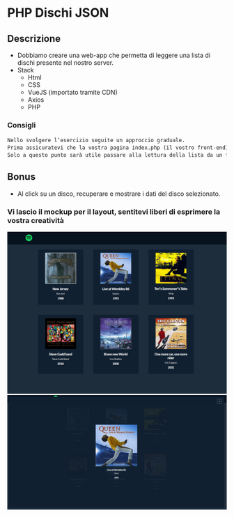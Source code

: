 # PHP Dischi JSON

## Descrizione

- Dobbiamo creare una web-app che permetta di leggere una lista di dischi presente nel nostro server.
- Stack
  - Html
  - CSS
  - VueJS (importato tramite CDN)
  - Axios
  - PHP

### Consigli

```txt
Nello svolgere l’esercizio seguite un approccio graduale.
Prima assicuratevi che la vostra pagina index.php (il vostro front-end) riesca a comunicare correttamente con il vostro script PHP (le vostre “API”).
Solo a questo punto sarà utile passare alla lettura della lista da un file JSON.
```

## Bonus

- Al click su un disco, recuperare e mostrare i dati del disco selezionato.

### Vi lascio il mockup per il layout, sentitevi liberi di esprimere la vostra creatività

![alt text](screenshot-1.PNG.png)
![alt text](screenshot-2.PNG.png)

